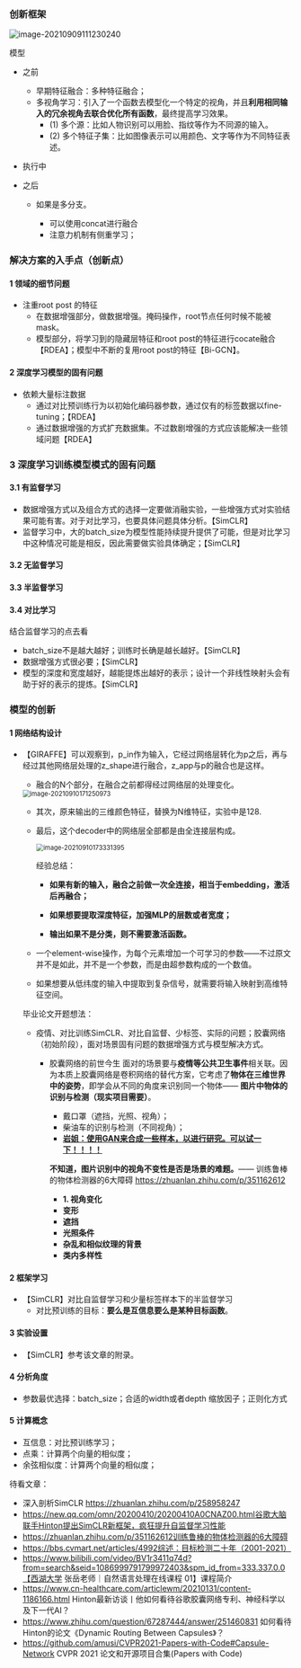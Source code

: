 ### **创新框架**

![image-20210909111230240](/home/cold/PaperReadFastly/PaperRead/论文阅读列表/论文写作感悟/论文写作感悟.assets/image-20210909111230240.png)

模型

- 之前

    - 早期特征融合：多种特征融合；
    - 多视角学习：引入了一个函数去模型化一个特定的视角，并且**利用相同输入的冗余视角去联合优化所有函数**，最终提高学习效果。
        - (1) 多个源：比如人物识别可以用脸、指纹等作为不同源的输入。
        - (2) 多个特征子集：比如图像表示可以用颜色、文字等作为不同特征表述。

- 执行中

- 之后

    - 如果是多分支。

        - 可以使用concat进行融合
        - 注意力机制有侧重学习；

        

### 解决方案的入手点（创新点）

#### 1 领域的细节问题

- 注重root post 的特征
    - 在数据增强部分，做数据增强。掩码操作，root节点任何时候不能被mask。
    - 模型部分，将学习到的隐藏层特征和root post的特征进行cocate融合【RDEA】；模型中不断的复用root post的特征【Bi-GCN】。



#### 2 深度学习模型的固有问题

- 依赖大量标注数据
    - 通过对比预训练行为以初始化编码器参数，通过仅有的标签数据以fine-tuning；【RDEA】
    - 通过数据增强的方式扩充数据集。不过数剧增强的方式应该能解决一些领域问题【RDEA】





### 3 深度学习训练模型模式的固有问题

#### 3.1 有监督学习

- 数据增强方式以及组合方式的选择一定要做消融实验，一些增强方式对实验结果可能有害。对于对比学习，也要具体问题具体分析。【SimCLR】
- 监督学习中，大的batch_size为模型性能持续提升提供了可能，但是对比学习中这种情况可能是相反，因此需要做实验具体确定；【SimCLR】

#### 3.2 无监督学习

#### 3.3 半监督学习

#### 3.4 对比学习

结合监督学习的点去看

- batch_size不是越大越好；训练时长确是越长越好。【SimCLR】
- 数据增强方式很必要；【SimCLR】
- 模型的深度和宽度越好，越能提炼出越好的表示；设计一个非线性映射头会有助于好的表示的提炼。【SimCLR】

### 模型的创新

#### 1 网络结构设计

- 【GIRAFFE】可以观察到，p_in作为输入，它经过网络层转化为p之后，再与经过其他网络层处理的z_shape进行融合，z_app与p的融合也是这样。

    - 融合的N个部分，在融合之前都得经过网络层的处理变化。

    <img src="/home/cold/PaperReadFastly/PaperRead/论文阅读列表/论文写作感悟/论文写作感悟.assets/image-20210910171250973.png" alt="image-20210910171250973" style="zoom:80%;" />

    - 其次，原来输出的三维颜色特征，替换为N维特征，实验中是128.

    - 最后，这个decoder中的网络层全部都是由全连接层构成。

        <img src="/home/cold/PaperReadFastly/PaperRead/论文阅读列表/论文写作感悟/论文写作感悟.assets/image-20210910173331395.png" alt="image-20210910173331395" style="zoom:80%;" />

        经验总结：

        - **如果有新的输入，融合之前做一次全连接，相当于embedding，激活后再融合；**

        - **如果想要提取深度特征，加强MLP的层数或者宽度；**

        - **输出如果不是分类，则不需要激活函数。**

    - 一个element-wise操作，为每个元素增加一个可学习的参数——不过原文并不是如此，并不是一个参数，而是由超参数构成的一个数值。

    - 如果想要从低纬度的输入中提取到复杂信号，就需要将输入映射到高维特征空间。

    

    

    

    毕业论文开题想法：

    - 疫情、对比训练SimCLR、对比自监督、少标签、实际的问题；胶囊网络（初始阶段），面对场景固有问题的数据增强方式与模型解决方式。

        - 胶囊网络的前世今生 面对的场景要与**疫情等公共卫生事件**相关联。因为本质上胶囊网络是卷积网络的替代方案，它考虑了**物体在三维世界中的姿势**，即学会从不同的角度来识别同一个物体—— **图片中物体的识别与检测（现实项目需要）**。
    
            - 戴口罩（遮挡，光照、视角）；
            - 柴油车的识别与检测（不同视角）；
            - <u>**岩姐：使用GAN来合成一些样本，以进行研究。可以试一下！！！！**</u>

            **不知道，图片识别中的视角不变性是否是场景的难题。**—— 训练鲁棒的物体检测器的6大障碍 https://zhuanlan.zhihu.com/p/351162612
    
            - **1. 视角变化**
            - **变形**
            - **遮挡**
            - **光照条件**
            - **杂乱和相似纹理的背景**
            - **类内多样性**

#### 2 框架学习

- 【SimCLR】对比自监督学习和少量标签样本下的半监督学习
    - 对比预训练的目标：**要么是互信息要么是某种目标函数**。



#### 3 实验设置

- 【SimCLR】参考该文章的附录。



#### 4 分析角度

- 参数最优选择：batch_size；合适的width或者depth 缩放因子；正则化方式



#### 5 计算概念

- 互信息：对比预训练学习；
- 点乘：计算两个向量的相似度；
- 余弦相似度：计算两个向量的相似度；



待看文章：

- 深入剖析SimCLR https://zhuanlan.zhihu.com/p/258958247
- https://new.qq.com/omn/20200410/20200410A0CNAZ00.html谷歌大脑联手Hinton提出SimCLR新框架，疯狂提升自监督学习性能
- https://zhuanlan.zhihu.com/p/351162612训练鲁棒的物体检测器的6大障碍
- https://bbs.cvmart.net/articles/4992综述：目标检测二十年（2001-2021）
- https://www.bilibili.com/video/BV1r3411q74d?from=search&seid=1086999791799972403&spm_id_from=333.337.0.0【西湖大学 张岳老师｜自然语言处理在线课程 01】课程简介
- https://www.cn-healthcare.com/articlewm/20210131/content-1186166.html Hinton最新访谈丨他如何看待谷歌胶囊网络专利、神经科学以及下一代AI？
- https://www.zhihu.com/question/67287444/answer/251460831 如何看待Hinton的论文《Dynamic Routing Between Capsules》？
- https://github.com/amusi/CVPR2021-Papers-with-Code#Capsule-Network CVPR 2021 论文和开源项目合集(Papers with Code)
